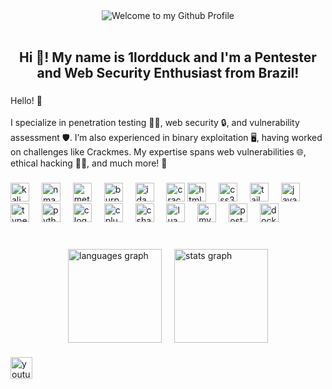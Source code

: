 <div align="center">
  <img src="https://github.com/BrunnerLivio/brunnerlivio/blob/master/images/welcome.png?raw=true" style="max-width: 100%;" alt="Welcome to my Github Profile" />
  <br />
  <br />
</div>
<h2 align="center">Hi 👋! My name is 1lordduck and I'm a Pentester and Web Security Enthusiast from Brazil!</h2>

###

<p align="left">Hello! 👋<br><br>I specialize in penetration testing 🕵️‍♂️, web security 🔒, and vulnerability assessment 🛡️. I’m also experienced in binary exploitation 🖥️, having worked on challenges like Crackmes. My expertise spans web vulnerabilities 🌐, ethical hacking 🧑‍💻, and much more! 🚀</p>

###

<div align="left">
  <img src="https://img.shields.io/badge/Kali Linux-557C7A?logo=kali&logoColor=white&style=for-the-badge" height="30" alt="kali linux logo" />
  <img width="12" />
  <img src="https://img.shields.io/badge/Nmap-00B16A?logo=nmap&logoColor=white&style=for-the-badge" height="30" alt="nmap logo" />
  <img width="12" />
  <img src="https://img.shields.io/badge/Metasploit-000000?logo=metasploit&logoColor=white&style=for-the-badge" height="30" alt="metasploit logo" />
  <img width="12" />
  <img src="https://img.shields.io/badge/Burpsuite-8A3D8C?logo=burp&logoColor=white&style=for-the-badge" height="30" alt="burpsuite logo" />
  <img width="12" />
  <img src="https://img.shields.io/badge/IDA%20Pro-6E7DFF?logo=ida&logoColor=white&style=for-the-badge" height="30" alt="ida pro logo" />
  <img width="12" />
  <img src="https://img.shields.io/badge/Crackmes-FF8C00?logo=none&logoColor=white&style=for-the-badge" height="30" alt="crackmes logo" />
  
  <img src="https://img.shields.io/badge/HTML5-E34F26?logo=html5&logoColor=white&style=for-the-badge" height="30" alt="html5 logo"  />
  <img width="12" />
  <img src="https://img.shields.io/badge/CSS3-1572B6?logo=css3&logoColor=white&style=for-the-badge" height="30" alt="css3 logo"  />
  <img width="12" />
  <img src="https://img.shields.io/badge/Tailwind CSS-06B6D4?logo=tailwindcss&logoColor=black&style=for-the-badge" height="30" alt="tailwindcss logo"  />
  <img width="12" />
  <img src="https://img.shields.io/badge/JavaScript-F7DF1E?logo=javascript&logoColor=black&style=for-the-badge" height="30" alt="javascript logo"  />
  <img width="12" />
  <img src="https://img.shields.io/badge/TypeScript-3178C6?logo=typescript&logoColor=white&style=for-the-badge" height="30" alt="typescript logo"  />
  <img width="12" />
  <img src="https://img.shields.io/badge/Python-3776AB?logo=python&logoColor=white&style=for-the-badge" height="30" alt="python logo"  />
  <img width="12" />
  <img src="https://img.shields.io/badge/C-A8B9CC?logo=c&logoColor=black&style=for-the-badge" height="30" alt="c logo"  />
  <img width="12" />
  <img src="https://img.shields.io/badge/C++-00599C?logo=cplusplus&logoColor=white&style=for-the-badge" height="30" alt="cplusplus logo"  />
  <img width="12" />
  <img src="https://img.shields.io/badge/C Sharp-239120?logo=csharp&logoColor=white&style=for-the-badge" height="30" alt="csharp logo"  />
  <img width="12" />
  <img src="https://img.shields.io/badge/Lua-2C2D72?logo=lua&logoColor=white&style=for-the-badge" height="30" alt="lua logo"  />
  <img width="12" />
  <img src="https://img.shields.io/badge/MySQL-4479A1?logo=mysql&logoColor=white&style=for-the-badge" height="30" alt="mysql logo"  />
  <img width="12" />
  <img src="https://img.shields.io/badge/PostgreSQL-4169E1?logo=postgresql&logoColor=white&style=for-the-badge" height="30" alt="postgresql logo"  />
  <img width="12" />
  <img src="https://img.shields.io/badge/Docker-2496ED?logo=docker&logoColor=white&style=for-the-badge" height="30" alt="docker logo"  />
  <img width="12" />
</div>

###

<br clear="both">

<div style="display: flex; justify-content: center; gap: 20px; align-items: center;">
  <img src="https://github-readme-stats.vercel.app/api/top-langs?username=1lordduck&locale=en&hide_title=false&layout=compact&card_width=320&langs_count=5&theme=tokyonight&hide_border=true" height="150" alt="languages graph" />
  <img src="http://github-profile-summary-cards.vercel.app/api/cards/stats?username=1lordduck&theme=tokyonight" height="150" alt="stats graph" />
</div>

###

<div align="left">
  <a href="https://www.youtube.com/@Lord_Duck" target="_blank">
    <img src="https://img.shields.io/static/v1?message=Youtube&logo=youtube&label=&color=FF0000&logoColor=white&labelColor=&style=for-the-badge" height="35" alt="youtube logo"  />
  </a>
</div>

###
